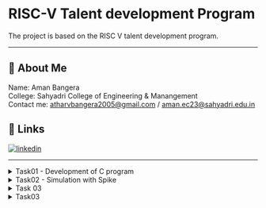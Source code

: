 # RISC-V Talent development Program

The project is based on the RISC V talent development program.
***
## 🚀 About Me 

Name: Aman Bangera <br>
College: Sahyadri College of Engineering & Manangement<br>
Contact me: atharvbangera2005@gmail.com / aman.ec23@sahyadri.edu.in<br>

## 🔗 Links
[![linkedin](https://img.shields.io/badge/linkedin-0A66C2?style=for-the-badge&logo=linkedin&logoColor=white)](https://www.linkedin.com/in/amanbangera?utm_source=share&utm_campaign=share_via&utm_content=profile&utm_medium=android_app)


---
<details>
  <summary>Task01 - Development of C program</summary>

---
### Step01: Fire up the terminal 
```bash
vsduser@vsduser-VirtualBox:~$
```

---

### Step02: change the directory to home
```bash
cd
```

---

### Step03: open leafpad  
```bash
leafpad sum1ton.c &
```

---

### Step04: Write the code
```c
#include<stdio.h>
int main(){
    int sum = 0, n = 100, i;
    for(i=0; i<=n; i++){
        sum+=i;
        printf("The sum from 1 to 100: %d \n", sum);
    }
    return 0;
}
```

---

### Step05: Save the file and run the following prompt in terminal to compile the program 
```bash
gcc sum1ton.c
```

---

### Step05: run the program
```bash
./a.out
```
![run](https://github.com/amanbangeraa/samsung-riscv/blob/main/Task01/01-output.png?raw=true)

---

### Step07: Compile the program in Assembly
```bash
riscv64-unknown-elf-gcc -O1 -mabi=lp64 -march=rv6 4i-o sum1ton.o sum1ton.c
```
![assembly](https://github.com/amanbangeraa/samsung-riscv/blob/main/Task01/04-assembydump.png?raw=true)


---

### Step08: disassemble the sum1ton.o object file for the RISC-V 64-bit architecture, displaying its assembly instructions
```bash
riscv64-unknown-elf-objdump -d sum1ton.o
```

---

### Step09: disassemble the sum1ton.o object file for the RISC-V 64-bit architecture, enable easy scrolling
```bash
riscv64-unknown-elf-objdump -d sum1ton.o | less
```
![step09](https://github.com/amanbangeraa/samsung-riscv/blob/main/Task01/05-assemblydumpless.png?raw=true)


---

### Step10: Search for the main section
![obj2](https://github.com/amanbangeraa/samsung-riscv/blob/main/Task01/06-searchmain.png?raw=true)


---

### Step10: observe the begining and final bit and count the number of instructions executed using a programmable calculator and verify with the code
![obj2](https://github.com/amanbangeraa/samsung-riscv/blob/main/Task01/08-bitcalculation2.png?raw=true)

### Step 12: Compare the results with optimizations (-Ofast)
```bash
riscv64-unknown-elf-gcc -Ofast -mabi=lp64 -march=rv6 4i-o sum1ton.o sum1ton.c
```

Once you have the optimized object file, disassemble it again:
```bash
riscv64-unknown-elf-objdump -d sum1ton.o | less
```
Then, perform the same search for main and instruction count calculations to compare with the non-optimized version.

</details>
<details>
  <summary>Task02 - Simulation with Spike</summary>
  <hr>
SPIKE is a simulator for the RISC-V architecture, allowing you to test and debug RISC-V programs without needing real hardware. It simulates a RISC-V processor and cache, and can run programs or even a Linux kernel. 

PK (Proxy Kernel) is a lightweight environment that helps run statically-linked RISC-V programs, acting like a simple operating system.

Test SPIKE through running a sample program (e.g. sum1ton.c) using both the gcc compiler and the RISC-V compiler. Confirm the two compilers produced the same output in executing the program on the simulator. 
  ### Step01: Compile and run the program
  ```bash
  cat sum1ton.c
  ```

  ```bash
  gcc sum1ton.c
  ```

  ```bash
  ./a.out
  ```
  ![c compilation](https://github.com/amanbangeraa/samsung-riscv/blob/main/Task02/00-cCompilation.png?raw=true)
  
  ---
  ### Step02: Compile with Optimization Level -O1
  ```bash
  riscv64-unknown-elf-gcc -O1 -mabi=lp64 -march=rv64i -o sum1ton.o sum1ton.c
  ```
  ![o1](https://github.com/amanbangeraa/samsung-riscv/blob/main/Task02/01-O1compilation.png?raw=true)
  ---
  
  ### Step03: Generate an Object Dump
  ```bash
  riscv64-unknown-elf-objdump -d sum1ton.o | less
  ```
  
  ---
  ### Step04: Run the Program with the SPIKE Debugger
  ```bash
  spike -d pk sum1ton.o
  ```
  ![spike](https://github.com/amanbangeraa/samsung-riscv/blob/main/Task02/02-o1spike%20compilation.png?raw=true)
  ---

  ### Step05: Compile with Optimization Level -Ofast
  ```bash
  riscv64-unknown-elf-gcc -Ofast -mabi=lp64 -march=rv64i -o sum1ton.o sum1ton.c
  riscv64-unknown-elf-objdump -d sum1ton.o | less
  ```
  ![](https://github.com/amanbangeraa/samsung-riscv/blob/main/Task02/03-ofast.png?raw=true)
  ---
  ### Step06: Run the Program with the SPIKE Debugger
  ```bash
  spike -d pk sum1ton.o
  ```
  ![](https://github.com/amanbangeraa/samsung-riscv/blob/main/Task02/04-spikecompilation.png?raw=true)
  ### Step07: Compare Outputs
  O1 debug using Spike
  ![](https://github.com/amanbangeraa/samsung-riscv/blob/main/Task02/02-o1spike%20compilation.png?raw=true)
  ---
  Ofast debug using Spike
  ![](https://github.com/amanbangeraa/samsung-riscv/blob/main/Task02/04-spikecompilation.png?raw=true)
  Compare Outputs
  Once both versions (-O1 and -Ofast) have been compiled and run, compare the outputs from both compilers. You should check:
  
  Whether the outputs match between the GCC and RISC-V compiler.
  Any differences in the assembly code or execution behavior due to optimization.

</details>

<details>
  <summary> Task 03 </summary>
    
  ## 15 Unique RISC-V Instructions and their 32-bit Encodings:
  
## RISC-V Instructions and their Encodings

**addi sp, sp, -16** 
- Type: I-Type
- Encoding: 0010011 00000 00000 00000 1111111111110000

**sd ra, 8(sp)** 
- Type: S-Type
- Encoding: 0100011 00000 00100 11111 00000 000000001000

**li a5, 100** 
- Type: I-Type
- Encoding: 0010011 00000 00000 00101 0000000001100100

**addiw a5, a5, -1** 
- Type: I-Type
- Encoding: 1010011 00101 00000 00101 1111111111111111

**bnez a5, 10160** 
- Type: B-Type
- Encoding: 1100011 00101 00000 00000 0000000000001010

**lui a2, 0x1** 
- Type: U-Type
- Encoding: 0110111 00010 0000000000000000000000001

**addi a2, a2, 954** 
- Type: I-Type
- Encoding: 0010011 00010 00000 00010 0000001110111010

**li a1, 100** 
- Type: I-Type
- Encoding: 0010011 00000 00000 00001 0000000001100100

**lui a0, 0x1c** 
- Type: U-Type
- Encoding: 0110111 00000 000000000000000000011100

**addi a0, a0, 160** 
- Type: I-Type
- Encoding: 0010011 00000 00000 00000 0000000010100000

**jal ra, 1031c** 
- Type: J-Type
- Encoding: 1101111 00000 000000000000000000000000011111001100

**li a0, 0** 
- Type: I-Type
- Encoding: 0010011 00000 00000 00000 0000000000000000

**ld ra, 8(sp)** 
- Type: S-Type
- Encoding: 0100011 00000 00100 11111 00000 000000001000

**addi sp, sp, 16** 
- Type: I-Type
- Encoding: 0010011 00000 00000 00000 0000000000010000

**ret** 
- Type: R-Type
- Encoding: 1100111 00000 00000 00000 00000 1110011

</details>
<details>
  <summary>Task03</summary>
  
  ### 1. **Create a Directory**:
  ### 2. **Create the verilog files using touch command**
  ### 3. **locate the files created and paste the code from the <a href="https://github.com/vinayrayapati/rv32i/blob/main/?> repo </a>**
  Get the Verilog netlist from <a href="https://github.com/vinayrayapati/rv32i/blob/main/iiitb_rv32i.v">RISC-V Core Verilog Netlist.</a>
  Get the testbench from <a href="https://github.com/vinayrayapati/rv32i/blob/main/iiitb_rv32i_tb.v">Testbench for RISC-V Core.
  ### 4. **Compile the Files**
  ### 5. **run the files**
  ### 6. **Open the Waveform File in GTKWave**
  ### 7. **Add Signals to GTKWave:**
  ### 7. **Add Signals to GTKWave:**
</details>
